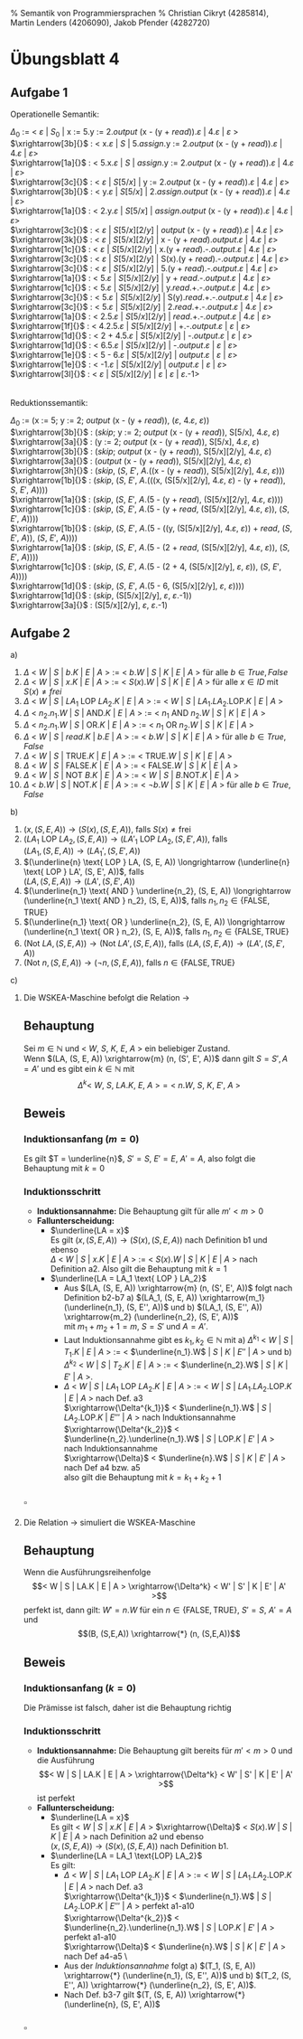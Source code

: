 % Semantik von Programmiersprachen
% Christian Cikryt (4285814), Martin Lenders (4206090), Jakob Pfender (4282720)

Übungsblatt 4
=============

Aufgabe 1
---------

Operationelle Semantik:

$\Delta_0$ := < $\varepsilon$ | $S_0$ | x := 5.y := 2.*output* (x - (y + *read*)).$\varepsilon$ | 4.$\varepsilon$ |
$\varepsilon$ > \
$\xrightarrow[3b]{}$ : < x.$\varepsilon$ | $S$ | 5._assign_.y := 2.*output* (x - (y + *read*)).$\varepsilon$ | 4.$\varepsilon$ | $\varepsilon$> \
$\xrightarrow[1a]{}$ : < 5.x.$\varepsilon$ | $S$ | _assign_.y := 2.*output* (x - (y + *read*)).$\varepsilon$ | 4.$\varepsilon$ | $\varepsilon$> \
$\xrightarrow[3c]{}$ : < $\varepsilon$ | $S[5/x]$ | y := 2.*output* (x - (y + *read*)).$\varepsilon$ | 4.$\varepsilon$ | $\varepsilon$> \
$\xrightarrow[3b]{}$ : < y.$\varepsilon$ | $S[5/x]$ | 2._assign_.*output* (x - (y + *read*)).$\varepsilon$ | 4.$\varepsilon$ | $\varepsilon$> \
$\xrightarrow[1a]{}$ : < 2.y.$\varepsilon$ | $S[5/x]$ | _assign_.*output* (x - (y + *read*)).$\varepsilon$ | 4.$\varepsilon$ | $\varepsilon$> \
$\xrightarrow[3c]{}$ : < $\varepsilon$ | $S[5/x][2/y]$ | *output* (x - (y + *read*)).$\varepsilon$ | 4.$\varepsilon$ | $\varepsilon$> \
$\xrightarrow[3k]{}$ : < $\varepsilon$ | $S[5/x][2/y]$ | x - (y + *read*)._output_.$\varepsilon$ | 4.$\varepsilon$ | $\varepsilon$> \
$\xrightarrow[1c]{}$ : < $\varepsilon$ | $S[5/x][2/y]$ | x.(y + *read*).-._output_.$\varepsilon$ | 4.$\varepsilon$ | $\varepsilon$> \
$\xrightarrow[3c]{}$ : < $\varepsilon$ | $S[5/x][2/y]$ | S(x).(y + *read*).-._output_.$\varepsilon$ | 4.$\varepsilon$ | $\varepsilon$> \
$\xrightarrow[3c]{}$ : < $\varepsilon$ | $S[5/x][2/y]$ | 5.(y + *read*).-._output_.$\varepsilon$ | 4.$\varepsilon$ | $\varepsilon$> \
$\xrightarrow[1a]{}$ : < 5.$\varepsilon$ | $S[5/x][2/y]$ | y + *read*.-._output_.$\varepsilon$ | 4.$\varepsilon$ | $\varepsilon$> \
$\xrightarrow[1c]{}$ : < 5.$\varepsilon$ | $S[5/x][2/y]$ | y.*read*.+.-._output_.$\varepsilon$ | 4.$\varepsilon$ | $\varepsilon$> \
$\xrightarrow[3c]{}$ : < 5.$\varepsilon$ | $S[5/x][2/y]$ | S(y).*read*.+.-._output_.$\varepsilon$ | 4.$\varepsilon$ | $\varepsilon$> \
$\xrightarrow[3c]{}$ : < 5.$\varepsilon$ | $S[5/x][2/y]$ | 2.*read*.+.-._output_.$\varepsilon$ | 4.$\varepsilon$ | $\varepsilon$> \
$\xrightarrow[1a]{}$ : < 2.5.$\varepsilon$ | $S[5/x][2/y]$ | *read*.+.-._output_.$\varepsilon$ | 4.$\varepsilon$ | $\varepsilon$> \
$\xrightarrow[1f]{}$ : < 4.2.5.$\varepsilon$ | $S[5/x][2/y]$ | +.-._output_.$\varepsilon$ | $\varepsilon$ | $\varepsilon$> \
$\xrightarrow[1d]{}$ : < 2 + 4.5.$\varepsilon$ | $S[5/x][2/y]$ | -._output_.$\varepsilon$ | $\varepsilon$ | $\varepsilon$> \
$\xrightarrow[1d]{}$ : < 6.5.$\varepsilon$ | $S[5/x][2/y]$ | -._output_.$\varepsilon$ | $\varepsilon$ | $\varepsilon$> \
$\xrightarrow[1e]{}$ : < 5 - 6.$\varepsilon$ | $S[5/x][2/y]$ | _output_.$\varepsilon$ | $\varepsilon$ | $\varepsilon$> \
$\xrightarrow[1e]{}$ : < -1.$\varepsilon$ | $S[5/x][2/y]$ | _output_.$\varepsilon$ | $\varepsilon$ | $\varepsilon$> \
$\xrightarrow[3l]{}$ : < $\varepsilon$ | $S[5/x][2/y]$ | $\varepsilon$ | $\varepsilon$ | $\varepsilon$.-1> \
\
\
Reduktionssemantik:

$\Delta_0$ := (x := 5; y := 2; *output* (x - (y + *read*)), ($\varepsilon$, 4.$\varepsilon$, $\varepsilon$)) \
$\xrightarrow[3b]{}$ : (*skip*; y := 2; *output* (x - (y + *read*)), S[5/x], 4.$\varepsilon$, $\varepsilon$) \
$\xrightarrow[3a]{}$ : (y := 2; *output* (x - (y + *read*)), S[5/x], 4.$\varepsilon$, $\varepsilon$) \
$\xrightarrow[3b]{}$ : (*skip*; *output* (x - (y + *read*)), S[5/x][2/y], 4.$\varepsilon$, $\varepsilon$) \
$\xrightarrow[3a]{}$ : (*output* (x - (y + *read*)), S[5/x][2/y], 4.$\varepsilon$, $\varepsilon$) \
$\xrightarrow[3h]{}$ : (*skip*, ($S$, $E'$, $A$.((x - (y + *read*)), S[5/x][2/y], 4.$\varepsilon$, $\varepsilon$))) \
$\xrightarrow[1b]{}$ : (*skip*, ($S$, $E'$, $A$.(((x, (S[5/x][2/y], 4.$\varepsilon$, $\varepsilon$) - (y + *read*)), $S$, $E'$, $A$)))) \
$\xrightarrow[1a]{}$ : (*skip*, ($S$, $E'$, $A$.(5 - (y + *read*), (S[5/x][2/y], 4.$\varepsilon$, $\varepsilon$)))) \
$\xrightarrow[1c]{}$ : (*skip*, ($S$, $E'$, $A$.(5 - (y + *read*, (S[5/x][2/y], 4.$\varepsilon$, $\varepsilon$)), ($S$, $E'$, $A$)))) \
$\xrightarrow[1b]{}$ : (*skip*, ($S$, $E'$, $A$.(5 - ((y, (S[5/x][2/y], 4.$\varepsilon$, $\varepsilon$)) + *read*, ($S$, $E'$, $A$)), ($S$, $E'$, $A$)))) \
$\xrightarrow[1a]{}$ : (*skip*, ($S$, $E'$, $A$.(5 - (2 + *read*, (S[5/x][2/y], 4.$\varepsilon$, $\varepsilon$)), ($S$, $E'$, $A$)))) \
$\xrightarrow[1c]{}$ : (*skip*, ($S$, $E'$, $A$.(5 - (2 + 4, (S[5/x][2/y], $\varepsilon$, $\varepsilon$)), ($S$, $E'$, $A$)))) \
$\xrightarrow[1d]{}$ : (*skip*, ($S$, $E'$, $A$.(5 - 6, (S[5/x][2/y], $\varepsilon$, $\varepsilon$)))) \
$\xrightarrow[1d]{}$ : (*skip*, (S[5/x][2/y], $\varepsilon$, $\varepsilon$.-1)) \
$\xrightarrow[3a]{}$ : (S[5/x][2/y], $\varepsilon$, $\varepsilon$.-1)

Aufgabe 2
---------

a)

1. $\Delta$ < $W$ | $S$ | $b.K$ | $E$ | $A$ > := < $b.W$ | $S$ | $K$ |
   $E$ | $A$ > für alle $b \in {True, False}$
2. $\Delta$ < $W$ | $S$ | $x.K$ | $E$ | $A$ > := < $S(x).W$ | $S$ | $K$
   | $E$ | $A$ > für alle $x \in ID$ mit $S(x) \neq frei$
3. $\Delta$ < $W$ | $S$ | $LA_1$ LOP $LA_2.K$ | $E$ | $A$ > := < $W$ |
   $S$ | $LA_1.LA_2$.LOP.$K$ | $E$ | $A$ >
4. $\Delta$ < $n_2.n_1.W$ | $S$ | AND.$K$ | $E$ | $A$ > := < $n_1$ AND
   $n_2.W$ | $S$ | $K$ | $E$ | $A$ >
5. $\Delta$ < $n_2.n_1.W$ | $S$ | OR.$K$ | $E$ | $A$ > := < $n_1$ OR
   $n_2.W$ | $S$ | $K$ | $E$ | $A$ >
6. $\Delta$ < $W$ | $S$ | *read*.$K$ | $b.E$ | $A$ > := < $b.W$ | $S$ |
   $K$ | $E$ | $A$ > für alle $b \in {True, False}$
7. $\Delta$ < $W$ | $S$ | TRUE.$K$ | $E$ | $A$ > := < TRUE.$W$ | $S$ |
   $K$ | $E$ | $A$ >
8. $\Delta$ < $W$ | $S$ | FALSE.$K$ | $E$ | $A$ > := < FALSE.$W$ | $S$ |
   $K$ | $E$ | $A$ >
9. $\Delta$ < $W$ | $S$ | NOT $B.K$ | $E$ | $A$ > := < $W$ | $S$ |
   $B$.NOT.$K$ | $E$ | $A$ >
10. $\Delta$ < $b.W$ | $S$ | NOT.$K$ | $E$ | $A$ > := < $\neg b.W$ | $S$ |
    $K$ | $E$ | $A$ > für alle $b \in {True, False}$

b)

1.  $(x, (S, E, A)) \longrightarrow (S(x), (S, E, A))$, falls $S(x) \neq \text{frei}$
2.  $(LA_1 \text{ LOP } LA_2, (S, E, A)) \longrightarrow (LA'_1 \text{ LOP } LA_2, (S, E', A))$, falls \
    $(LA_1, (S, E, A)) \longrightarrow (LA_1', (S, E', A))$
3.  $(\underline{n} \text{ LOP } LA, (S, E, A)) \longrightarrow (\underline{n} \text{ LOP } LA', (S, E', A))$, falls \
    $(LA, (S, E, A)) \longrightarrow (LA', (S, E', A))$
4.  $(\underline{n_1} \text{ AND } \underline{n_2}, (S, E, A)) \longrightarrow (\underline{n_1 \text{ AND } n_2}, (S, E, A))$, falls 
    $n_1, n_2 \in \{\text{FALSE}, \text{TRUE}\}$
5.  $(\underline{n_1} \text{ OR } \underline{n_2}, (S, E, A)) \longrightarrow (\underline{n_1 \text{ OR } n_2}, (S, E, A))$, falls 
    $n_1, n_2 \in \{\text{FALSE}, \text{TRUE}\}$
6.  $(\text{Not } LA, (S, E, A)) \longrightarrow (\text{Not } LA', (S, E, A))$, falls 
    $(LA, (S, E, A)) \longrightarrow (LA', (S, E', A))$
7.  $(\text{Not } n, (S, E, A)) \longrightarrow (\neg n, (S, E, A))$, falls 
    $n \in \{\text{FALSE}, \text{TRUE}\}$

c)  

1. Die WSKEA-Maschine befolgt die Relation $\longrightarrow$

    ## Behauptung
    Sei $m \in \mathbb{N}$ und < $W$, $S$, $K$, $E$, $A$ > ein beliebiger Zustand. \
    Wenn $(LA, (S, E, A)) \xrightarrow{m} (n, (S', E', A))$ dann gilt $S = S', A = A'$ und es gibt ein $k \in \mathbb{N}$ mit
    $$\Delta^k \text{< $W$, $S$, $LA$.$K$, $E$, $A$ >} = \text{< $n$.$W$, $S$, $K$, $E'$, $A$ >}$$

    ## Beweis 
    ### Induktionsanfang $(m = 0)$
    Es gilt $T = \underline{n}$, $S' = S$, $E' = E$, $A' = A$, also folgt die Behauptung mit $k = 0$ 

    ### Induktionsschritt
    * **Induktionsannahme:** Die Behauptung gilt für alle $m' < m > 0$
    * **Fallunterscheidung:**
        + $\underline{LA = x}$ \
          Es gilt $(x, (S, E, A)) \longrightarrow (S(x), (S, E, A))$ nach Definition b1 und ebenso \
          $\Delta$ < $W$ | $S$ | $x.K$ | $E$ | $A$ > := < $S(x).W$ | $S$ | $K$ | $E$ | $A$ > nach Definition a2.
          Also gilt die Behauptung mit $k = 1$ 
        + $\underline{LA = LA_1 \text{ LOP } LA_2}$
            - Aus $(LA, (S, E, A)) \xrightarrow{m} (n, (S', E', A))$ folgt nach Definition b2-b7
                a) $(LA_1, (S, E, A)) \xrightarrow{m_1} (\underline{n_1}, (S, E'', A))$ und
                b) $(LA_1, (S, E'', A)) \xrightarrow{m_2} (\underline{n_2}, (S, E', A))$ \
                   mit $m_1 + m_2 + 1 = m$, $S = S'$ und $A = A'$.
            - Laut Induktionsannahme gibt es $k_1, k_2 \in \mathbb{N}$ mit
                a) $\Delta^{k_1}$ < $W$ | $S$ | $T_1.K$ | $E$ | $A$ > := < $\underline{n_1}.W$ | $S$ | $K$ | $E''$ | $A$ > und
                b) $\Delta^{k_2}$ < $W$ | $S$ | $T_2.K$ | $E$ | $A$ > := < $\underline{n_2}.W$ | $S$ | $K$ | $E'$ | $A$ >.
            - $\Delta$ < $W$ | $S$ | $LA_1$ LOP $LA_2.K$ | $E$ | $A$ > := < $W$ | $S$ | $LA_1.LA_2$.LOP.$K$ | $E$ | $A$ > nach Def. a3 \
              $\xrightarrow{\Delta^{k_1}}$ < $\underline{n_1}.W$ | $S$ | $LA_2$.LOP.$K$ | $E'''$ | $A$ > nach Induktionsannahme \
              $\xrightarrow{\Delta^{k_2}}$ < $\underline{n_2}.\underline{n_1}.W$ | $S$ | LOP.$K$ | $E'$ | $A$ > nach Induktionsannahme \
              $\xrightarrow{\Delta}$ < $\underline{n}.W$ | $S$ | $K$ | $E'$ | $A$ > nach Def a4 bzw. a5 \
              also gilt die Behauptung mit $k = k_1 + k_2 + 1$
    
    ### $\square$

 2. Die Relation $\longrightarrow$ simuliert die WSKEA-Maschine

    ## Behauptung
    Wenn die Ausführungsreihenfolge
    $$< W | S | LA.K | E | A > \xrightarrow{\Delta^k} < W' | S' | K | E' | A' >$$
    perfekt ist, dann gilt: $W' = n.W$ für ein $n \in \{\text{FALSE}, \text{TRUE}\}$, $S' = S$, $A' = A$ und
    $$(B, (S,E,A)) \xrightarrow{*} (n, (S,E,A))$$

    ## Beweis 
    ### Induktionsanfang $(k = 0)$
    Die Prämisse ist falsch, daher ist die Behauptung richtig

    ### Induktionsschritt
    * **Induktionsannahme:** Die Behauptung gilt bereits für $m' < m > 0$ und die Ausführung
      $$< W | S | LA.K | E | A > \xrightarrow{\Delta^k} < W' | S' | K | E' | A' >$$
      ist perfekt
    * **Fallunterscheidung:**
        + $\underline{LA = x}$ \
          Es gilt < $W$ | $S$ | $x.K$ | $E$ | $A$ > $\xrightarrow{\Delta}$ < $S(x).W$ | $S$ | $K$ | $E$ | $A$ > nach Definition a2 und ebenso \
          $(x, (S, E, A)) \longrightarrow (S(x), (S, E, A))$ nach Definition b1.
        + $\underline{LA = LA_1 \text{LOP} LA_2}$ \
          Es gilt:
            - $\Delta$ < $W$ | $S$ | $LA_1$ LOP $LA_2.K$ | $E$ | $A$ > := < $W$ | $S$ | $LA_1.LA_2$.LOP.$K$ | $E$ | $A$ > nach Def. a3 \
              $\xrightarrow{\Delta^{k_1}}$ < $\underline{n_1}.W$ | $S$ | $LA_2$.LOP.$K$ | $E'''$ | $A$ > perfekt a1-a10 \
              $\xrightarrow{\Delta^{k_2}}$ < $\underline{n_2}.\underline{n_1}.W$ | $S$ | LOP.$K$ | $E'$ | $A$ > perfekt a1-a10 \
              $\xrightarrow{\Delta}$ < $\underline{n}.W$ | $S$ | $K$ | $E'$ | $A$ > nach Def a4-a5 \
            - Aus der $Induktionsannahme$ folgt
                a) $(T_1, (S, E, A)) \xrightarrow{*} (\underline{n_1}, (S, E'', A))$ und
                b) $(T_2, (S, E'', A)) \xrightarrow{*} (\underline{n_2}, (S, E', A))$.
            - Nach Def. b3-7 gilt $(T, (S, E, A)) \xrightarrow{*} (\underline{n}, (S, E', A))$

    ### $\square$
